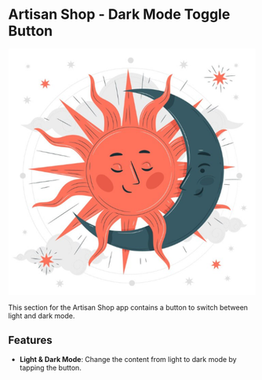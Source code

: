 # Artisan Shop - Dark Mode Toggle Button



![img_14.png](img_14.png)




This section for the Artisan Shop app contains a button to switch between light and dark mode.

## Features
- **Light & Dark Mode**: Change the content from light to dark mode by tapping the button.


